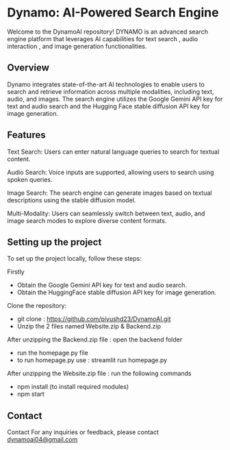 # Dynamo: AI-Powered Search Engine

Welcome to the DynamoAI repository! DYNAMO is an advanced search engine platform that leverages AI capabilities for text search , audio interaction , and image generation functionalities.


## Overview

Dynamo integrates state-of-the-art AI technologies to enable users to search and retrieve information across multiple modalities, including text, audio, and images. The search engine utilizes the Google Gemini API key for text and audio search and the Hugging Face stable diffusion API key for image generation.
## Features

Text Search: Users can enter natural language queries to search for textual content.

Audio Search: Voice inputs are supported, allowing users to search using spoken queries.

Image Search: The search engine can generate images based on textual descriptions using the stable diffusion model.

Multi-Modality: Users can seamlessly switch between text, audio, and image search modes to explore diverse content formats.

## Setting up the project
To set up the project locally, follow these steps: 

Firstly
- Obtain the Google Gemini API key for text and audio search.
- Obtain the HuggingFace stable diffusion API key for image generation. 

Clone the repository:
- git clone : https://github.com/piyushd23/DynamoAI.git
- Unzip the 2 files named Website.zip & Backend.zip

After unzipping the Backend.zip file : 
open the backend folder
-   run the homepage.py file
-   to run homepage.py use : streamlit run homepage.py
  
After unzipping the Website.zip file : 
run the following commands
-   npm install (to install required modules)
-   npm start 


## Contact
Contact For any inquiries or feedback, please contact dynamoai04@gmail.com
